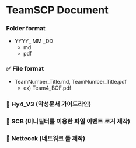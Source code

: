 # TeamSCP Document



### Folder format

- YYYY_ MM _DD
  - md
  - pdf

### ✅ File format

- TeamNumber_Title.md, TeamNumber_Title.pdf
  - ex) Team4_BOF.pdf

### 📌 Hy4_V3 (악성문서 가이드라인)

### 📌 SCB (미니필터를 이용한 파일 이벤트 로거 제작)

### 📌 Netteock (네트워크 툴 제작)

